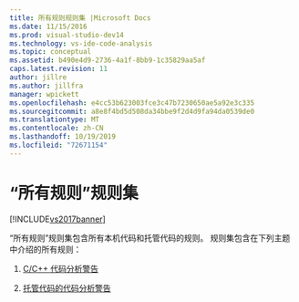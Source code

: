 ```yaml
---
title: 所有规则规则集 |Microsoft Docs
ms.date: 11/15/2016
ms.prod: visual-studio-dev14
ms.technology: vs-ide-code-analysis
ms.topic: conceptual
ms.assetid: b490e4d9-2736-4a1f-8bb9-1c35829aa5af
caps.latest.revision: 11
author: jillre
ms.author: jillfra
manager: wpickett
ms.openlocfilehash: e4cc53b623003fce3c47b7230650ae5a92e3c335
ms.sourcegitcommit: a8e8f4bd5d508da34bbe9f2d4d9fa94da0539de0
ms.translationtype: MT
ms.contentlocale: zh-CN
ms.lasthandoff: 10/19/2019
ms.locfileid: "72671154"
---
```

# <a name="all-rules-rule-set"></a>“所有规则”规则集
[!INCLUDE[vs2017banner](../includes/vs2017banner.md)]

“所有规则”规则集包含所有本机代码和托管代码的规则。 规则集包含在下列主题中介绍的所有规则：

1. [C/C++ 代码分析警告](../code-quality/code-analysis-for-c-cpp-warnings.md)

2. [托管代码的代码分析警告](../code-quality/code-analysis-for-managed-code-warnings.md)
